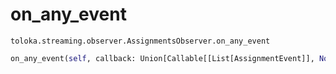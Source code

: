 # on_any_event
`toloka.streaming.observer.AssignmentsObserver.on_any_event`

```python
on_any_event(self, callback: Union[Callable[[List[AssignmentEvent]], None], Callable[[List[AssignmentEvent]], Awaitable[None]]])
```

